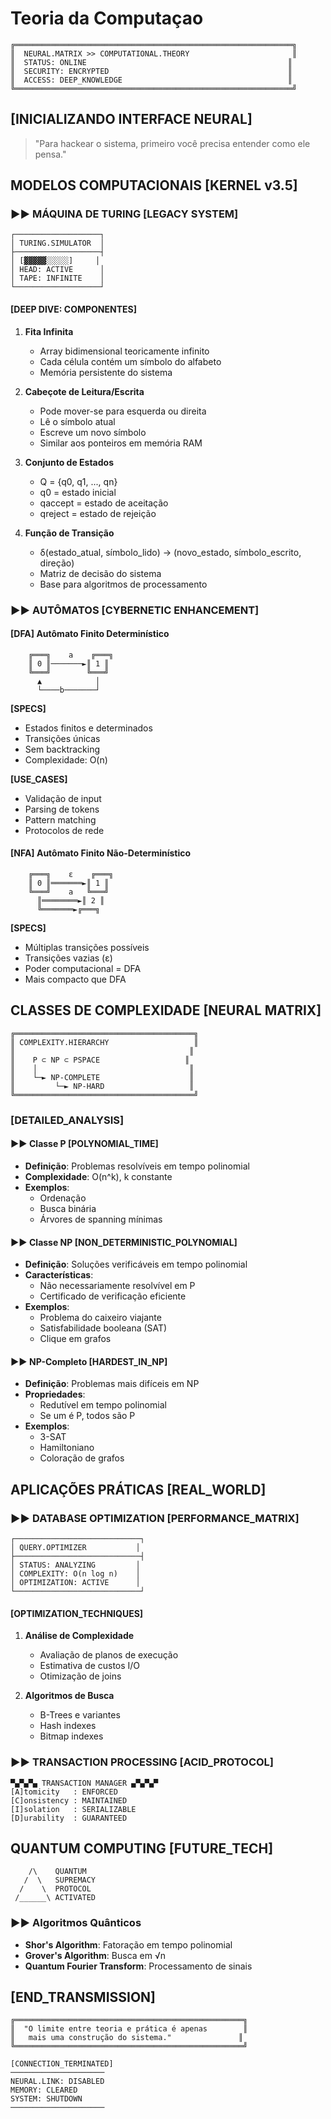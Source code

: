 # Teoria da Computaçao

```ascii
╔══════════════════════════════════════════════════════════════╗
║  NEURAL.MATRIX >> COMPUTATIONAL.THEORY                       ║
║  STATUS: ONLINE                                             ║
║  SECURITY: ENCRYPTED                                        ║
║  ACCESS: DEEP_KNOWLEDGE                                     ║
╚══════════════════════════════════════════════════════════════╝
```

## [INICIALIZANDO INTERFACE NEURAL]

> "Para hackear o sistema, primeiro você precisa entender como ele pensa."

## MODELOS COMPUTACIONAIS [KERNEL v3.5]

### ►► MÁQUINA DE TURING [LEGACY SYSTEM]
```ascii
┌───────────────────┐
│ TURING.SIMULATOR  │
├───────────────────┤
│ [▓▓▓▓▓░░░░░]     │
│ HEAD: ACTIVE      │
│ TAPE: INFINITE    │
└───────────────────┘
```

#### [DEEP DIVE: COMPONENTES]
1. **Fita Infinita**
   - Array bidimensional teoricamente infinito
   - Cada célula contém um símbolo do alfabeto
   - Memória persistente do sistema

2. **Cabeçote de Leitura/Escrita**
   - Pode mover-se para esquerda ou direita
   - Lê o símbolo atual
   - Escreve um novo símbolo
   - Similar aos ponteiros em memória RAM

3. **Conjunto de Estados**
   - Q = {q0, q1, ..., qn}
   - q0 = estado inicial
   - qaccept = estado de aceitação
   - qreject = estado de rejeição

4. **Função de Transição**
   - δ(estado_atual, símbolo_lido) → (novo_estado, símbolo_escrito, direção)
   - Matriz de decisão do sistema
   - Base para algoritmos de processamento

### ►► AUTÔMATOS [CYBERNETIC ENHANCEMENT]

#### [DFA] Autômato Finito Determinístico
```ascii
    ╔═══╗    a    ╔═══╗
    ║ 0 ║───────►║ 1 ║
    ╚═══╝        ╚═══╝
      ▲            │
      └────b───────┘
```

**[SPECS]**
- Estados finitos e determinados
- Transições únicas
- Sem backtracking
- Complexidade: O(n)

**[USE_CASES]**
- Validação de input
- Parsing de tokens
- Pattern matching
- Protocolos de rede

#### [NFA] Autômato Finito Não-Determinístico
```ascii
    ╔═══╗    ε    ╔═══╗
    ║ 0 ║═══════►║ 1 ║
    ╚═══╝    a   ╚═══╝
      ║════════►║ 2 ║
      ╚═══════►╔═══╗
```

**[SPECS]**
- Múltiplas transições possíveis
- Transições vazias (ε)
- Poder computacional = DFA
- Mais compacto que DFA

## CLASSES DE COMPLEXIDADE [NEURAL MATRIX]

```ascii
╔════════════════════════════════════════╗
║ COMPLEXITY.HIERARCHY                   ║
║                                       ║
║    P ⊂ NP ⊂ PSPACE                   ║
║    │                                  ║
║    └─► NP-COMPLETE                    ║
║         └─► NP-HARD                   ║
╚════════════════════════════════════════╝
```

### [DETAILED_ANALYSIS]

#### ►► Classe P [POLYNOMIAL_TIME]
- **Definição**: Problemas resolvíveis em tempo polinomial
- **Complexidade**: O(n^k), k constante
- **Exemplos**:
  - Ordenação
  - Busca binária
  - Árvores de spanning mínimas

#### ►► Classe NP [NON_DETERMINISTIC_POLYNOMIAL]
- **Definição**: Soluções verificáveis em tempo polinomial
- **Características**:
  - Não necessariamente resolvível em P
  - Certificado de verificação eficiente
- **Exemplos**:
  - Problema do caixeiro viajante
  - Satisfabilidade booleana (SAT)
  - Clique em grafos

#### ►► NP-Completo [HARDEST_IN_NP]
- **Definição**: Problemas mais difíceis em NP
- **Propriedades**:
  - Redutível em tempo polinomial
  - Se um é P, todos são P
- **Exemplos**:
  - 3-SAT
  - Hamiltoniano
  - Coloração de grafos

## APLICAÇÕES PRÁTICAS [REAL_WORLD]

### ►► DATABASE OPTIMIZATION [PERFORMANCE_MATRIX]
```ascii
┌────────────────────────────┐
│ QUERY.OPTIMIZER           │
├────────────────────────────┤
│ STATUS: ANALYZING         │
│ COMPLEXITY: O(n log n)    │
│ OPTIMIZATION: ACTIVE      │
└────────────────────────────┘
```

#### [OPTIMIZATION_TECHNIQUES]
1. **Análise de Complexidade**
   - Avaliação de planos de execução
   - Estimativa de custos I/O
   - Otimização de joins

2. **Algoritmos de Busca**
   - B-Trees e variantes
   - Hash indexes
   - Bitmap indexes

### ►► TRANSACTION PROCESSING [ACID_PROTOCOL]
```ascii
▀▄▀▄▀▄ TRANSACTION MANAGER ▄▀▄▀▄▀
[A]tomicity   : ENFORCED
[C]onsistency : MAINTAINED
[I]solation   : SERIALIZABLE
[D]urability  : GUARANTEED
```

## QUANTUM COMPUTING [FUTURE_TECH]

```ascii
    /\    QUANTUM
   /  \   SUPREMACY
  /    \  PROTOCOL
 /______\ ACTIVATED
```

### ►► Algoritmos Quânticos
- **Shor's Algorithm**: Fatoração em tempo polinomial
- **Grover's Algorithm**: Busca em √n
- **Quantum Fourier Transform**: Processamento de sinais

## [END_TRANSMISSION]

```ascii
╔═══════════════════════════════════════════════════╗
║  "O limite entre teoria e prática é apenas        ║
║   mais uma construção do sistema."               ║
╚═══════════════════════════════════════════════════╝

[CONNECTION_TERMINATED]
─────────────────────
NEURAL.LINK: DISABLED
MEMORY: CLEARED
SYSTEM: SHUTDOWN
─────────────────────
```